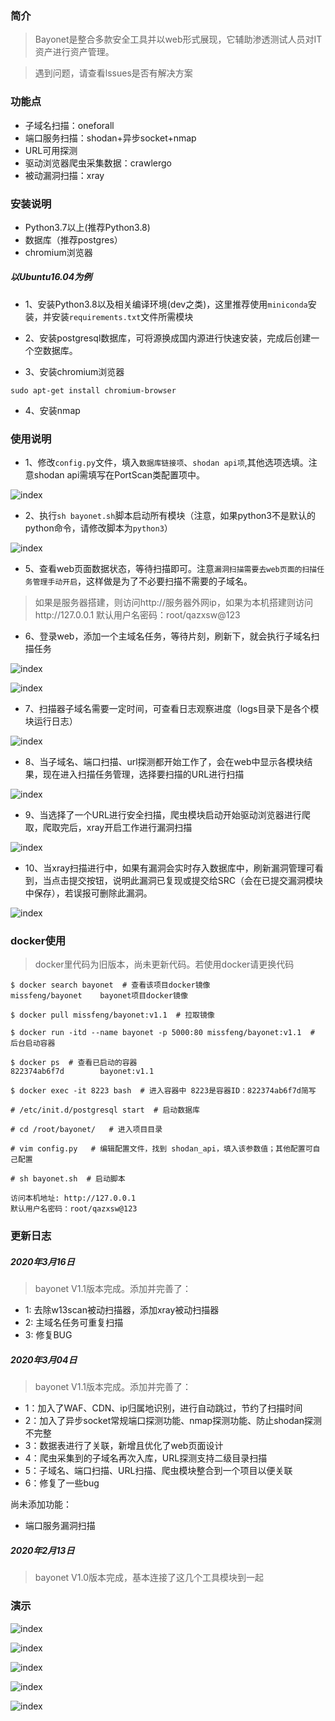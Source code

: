 ### 简介

> Bayonet是整合多款安全工具并以web形式展现，它辅助渗透测试人员对IT资产进行资产管理。

> 遇到问题，请查看lssues是否有解决方案

### 功能点

- 子域名扫描：oneforall
- 端口服务扫描：shodan+异步socket+nmap
- URL可用探测
- 驱动浏览器爬虫采集数据：crawlergo
- 被动漏洞扫描：xray

### 安装说明

- Python3.7以上(推荐Python3.8)
- 数据库（推荐postgres）
- chromium浏览器

##### 以Ubuntu16.04为例

- 1、安装Python3.8以及相关编译环境(dev之类)，这里推荐使用`miniconda`安装，并安装`requirements.txt`文件所需模块

- 2、安装postgresql数据库，可将源换成国内源进行快速安装，完成后创建一个空数据库。

- 3、安装chromium浏览器

```
sudo apt-get install chromium-browser
```

- 4、安装nmap


### 使用说明
- 1、修改`config.py`文件，填入`数据库链接项`、`shodan api项`,其他选项选填。注意shodan api需填写在PortScan类配置项中。

![index](https://github.com/CTF-MissFeng/bayonet/blob/master/doc/10.png)

- 2、执行`sh bayonet.sh`脚本启动所有模块（注意，如果python3不是默认的python命令，请修改脚本为`python3`）

![index](https://github.com/CTF-MissFeng/bayonet/blob/master/doc/11.png)

- 5、查看web页面数据状态，等待扫描即可。注意`漏洞扫描需要去web页面的扫描任务管理手动开启`，这样做是为了不必要扫描不需要的子域名。
> 如果是服务器搭建，则访问http://服务器外网ip，如果为本机搭建则访问http://127.0.0.1
> 默认用户名密码：root/qazxsw@123

- 6、登录web，添加一个主域名任务，等待片刻，刷新下，就会执行子域名扫描任务

![index](https://github.com/CTF-MissFeng/bayonet/blob/master/doc/12.png)

![index](https://github.com/CTF-MissFeng/bayonet/blob/master/doc/13.png)

- 7、扫描器子域名需要一定时间，可查看日志观察进度（logs目录下是各个模块运行日志）

![index](https://github.com/CTF-MissFeng/bayonet/blob/master/doc/14.png)

- 8、当子域名、端口扫描、url探测都开始工作了，会在web中显示各模块结果，现在进入扫描任务管理，选择要扫描的URL进行扫描

![index](https://github.com/CTF-MissFeng/bayonet/blob/master/doc/15.png)

- 9、当选择了一个URL进行安全扫描，爬虫模块启动开始驱动浏览器进行爬取，爬取完后，xray开启工作进行漏洞扫描

![index](https://github.com/CTF-MissFeng/bayonet/blob/master/doc/16.png)

- 10、当xray扫描进行中，如果有漏洞会实时存入数据库中，刷新漏洞管理可看到，当点击提交按钮，说明此漏洞已复现或提交给SRC（会在已提交漏洞模块中保存），若误报可删除此漏洞。

![index](https://github.com/CTF-MissFeng/bayonet/blob/master/doc/17.png)

### docker使用
> docker里代码为旧版本，尚未更新代码。若使用docker请更换代码

```
$ docker search bayonet  # 查看该项目docker镜像
missfeng/bayonet    bayonet项目docker镜像

$ docker pull missfeng/bayonet:v1.1  # 拉取镜像

$ docker run -itd --name bayonet -p 5000:80 missfeng/bayonet:v1.1  # 后台启动容器

$ docker ps  # 查看已启动的容器
822374ab6f7d        bayonet:v1.1

$ docker exec -it 8223 bash  # 进入容器中 8223是容器ID：822374ab6f7d简写

# /etc/init.d/postgresql start  # 启动数据库

# cd /root/bayonet/   # 进入项目目录

# vim config.py   # 编辑配置文件，找到 shodan_api，填入该参数值；其他配置可自己配置

# sh bayonet.sh  # 启动脚本

访问本机地址: http://127.0.0.1
默认用户名密码：root/qazxsw@123
```


### 更新日志

##### 2020年3月16日
> bayonet V1.1版本完成。添加并完善了：

- 1: 去除w13scan被动扫描器，添加xray被动扫描器
- 2: 主域名任务可重复扫描
- 3: 修复BUG

##### 2020年3月04日
> bayonet V1.1版本完成。添加并完善了：

- 1：加入了WAF、CDN、ip归属地识别，进行自动跳过，节约了扫描时间
- 2：加入了异步socket常规端口探测功能、nmap探测功能、防止shodan探测不完整
- 3：数据表进行了关联，新增且优化了web页面设计
- 4：爬虫采集到的子域名再次入库，URL探测支持二级目录扫描
- 5：子域名、端口扫描、URL扫描、爬虫模块整合到一个项目以便关联
- 6：修复了一些bug

尚未添加功能：
- 端口服务漏洞扫描

##### 2020年2月13日
> bayonet V1.0版本完成，基本连接了这几个工具模块到一起

### 演示

![index](https://github.com/CTF-MissFeng/bayonet/blob/master/doc/1.png)

![index](https://github.com/CTF-MissFeng/bayonet/blob/master/doc/2.png)

![index](https://github.com/CTF-MissFeng/bayonet/blob/master/doc/3.png)

![index](https://github.com/CTF-MissFeng/bayonet/blob/master/doc/4.png)

![index](https://github.com/CTF-MissFeng/bayonet/blob/master/doc/5.png)
